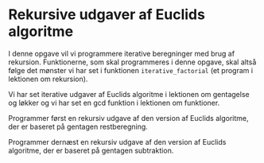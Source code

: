 # Rekursive udgaver af Euclids algoritme

I denne opgave vil vi programmere iterative beregninger med brug af rekursion. Funktionerne, som skal programmeres i denne opgave, skal altså følge det mønster vi har set i funktionen `iterative_factorial` (et program i lektionen om rekursion).

Vi har set iterative udgaver af Euclids algoritme i lektionen om gentagelse og løkker og vi har set en gcd funktion i lektionen om funktioner.

Programmer først en rekursiv udgave af den version af Euclids algoritme, der er baseret på gentagen restberegning.

Programmer dernæst en rekursiv udgave af den version af Euclids algoritme, der er baseret på gentagen subtraktion.
